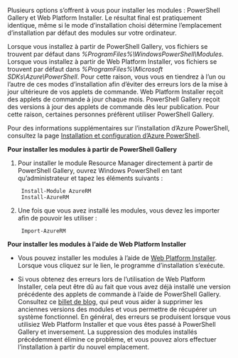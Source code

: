 Plusieurs options s’offrent à vous pour installer les modules : PowerShell Gallery et Web Platform Installer. Le résultat final est pratiquement identique, même si le mode d’installation choisi détermine l’emplacement d’installation par défaut des modules sur votre ordinateur.

Lorsque vous installez à partir de PowerShell Gallery, vos fichiers se trouvent par défaut dans *%ProgramFiles%\\WindowsPowerShell\\Modules*. Lorsque vous installez à partir de Web Platform Installer, vos fichiers se trouvent par défaut dans *%ProgramFiles%\\Microsoft SDKs\\Azure\\PowerShell*. Pour cette raison, vous vous en tiendrez à l’un ou l’autre de ces modes d’installation afin d’éviter des erreurs lors de la mise à jour ultérieure de vos applets de commande. Web Platform Installer reçoit des applets de commande à jour chaque mois. PowerShell Gallery reçoit des versions à jour des applets de commande dès leur publication. Pour cette raison, certaines personnes préfèrent utiliser PowerShell Gallery.

Pour des informations supplémentaires sur l’installation d’Azure PowerShell, consultez la page [Installation et configuration d’Azure PowerShell](../articles/powershell-install-configure.md).

**Pour installer les modules à partir de PowerShell Gallery**

1. Pour installer le module Resource Manager directement à partir de PowerShell Gallery, ouvrez Windows PowerShell en tant qu’administrateur et tapez les éléments suivants :

		Install-Module AzureRM
		Install-AzureRM

2. Une fois que vous avez installé les modules, vous devez les importer afin de pouvoir les utiliser :

		Import-AzureRM

**Pour installer les modules à l’aide de Web Platform Installer**

- Vous pouvez installer les modules à l’aide de [Web Platform Installer](http://aka.ms/webpi-azps). Lorsque vous cliquez sur le lien, le programme d’installation s’exécute.

- Si vous obtenez des erreurs lors de l’utilisation de Web Platform Installer, cela peut être dû au fait que vous avez déjà installé une version précédente des applets de commande à l’aide de PowerShell Gallery. Consultez ce [billet de blog](https://azure.microsoft.com/blog/azps-1-0/), qui peut vous aider à supprimer les anciennes versions des modules et vous permettre de récupérer un système fonctionnel. En général, des erreurs se produisent lorsque vous utilisiez Web Platform Installer et que vous êtes passé à PowerShell Gallery et inversement. La suppression des modules installés précédemment élimine ce problème, et vous pouvez alors effectuer l’installation à partir du nouvel emplacement.

<!---HONumber=AcomDC_0218_2016-->